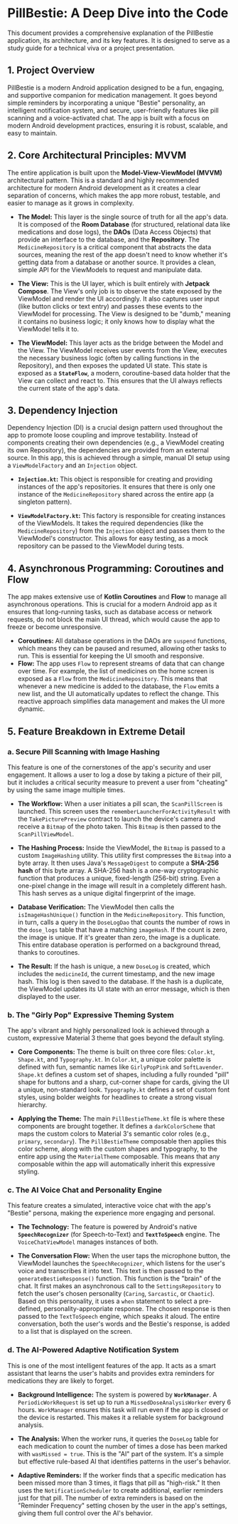 # PillBestie: A Deep Dive into the Code

This document provides a comprehensive explanation of the PillBestie application, its architecture, and its key features. It is designed to serve as a study guide for a technical viva or a project presentation.

## 1. Project Overview

PillBestie is a modern Android application designed to be a fun, engaging, and supportive companion for medication management. It goes beyond simple reminders by incorporating a unique "Bestie" personality, an intelligent notification system, and secure, user-friendly features like pill scanning and a voice-activated chat. The app is built with a focus on modern Android development practices, ensuring it is robust, scalable, and easy to maintain.

## 2. Core Architectural Principles: MVVM

The entire application is built upon the **Model-View-ViewModel (MVVM)** architectural pattern. This is a standard and highly recommended architecture for modern Android development as it creates a clear separation of concerns, which makes the app more robust, testable, and easier to manage as it grows in complexity.

*   **The Model:** This layer is the single source of truth for all the app's data. It is composed of the **Room Database** (for structured, relational data like medications and dose logs), the **DAOs** (Data Access Objects) that provide an interface to the database, and the **Repository**. The `MedicineRepository` is a critical component that abstracts the data sources, meaning the rest of the app doesn't need to know whether it's getting data from a database or another source. It provides a clean, simple API for the ViewModels to request and manipulate data.

*   **The View:** This is the UI layer, which is built entirely with **Jetpack Compose**. The View's only job is to observe the state exposed by the ViewModel and render the UI accordingly. It also captures user input (like button clicks or text entry) and passes these events to the ViewModel for processing. The View is designed to be "dumb," meaning it contains no business logic; it only knows how to display what the ViewModel tells it to.

*   **The ViewModel:** This layer acts as the bridge between the Model and the View. The ViewModel receives user events from the View, executes the necessary business logic (often by calling functions in the Repository), and then exposes the updated UI state. This state is exposed as a **`StateFlow`**, a modern, coroutine-based data holder that the View can collect and react to. This ensures that the UI always reflects the current state of the app's data.

## 3. Dependency Injection

Dependency Injection (DI) is a crucial design pattern used throughout the app to promote loose coupling and improve testability. Instead of components creating their own dependencies (e.g., a ViewModel creating its own Repository), the dependencies are provided from an external source. In this app, this is achieved through a simple, manual DI setup using a `ViewModelFactory` and an `Injection` object.

*   **`Injection.kt`:** This object is responsible for creating and providing instances of the app's repositories. It ensures that there is only one instance of the `MedicineRepository` shared across the entire app (a singleton pattern).

*   **`ViewModelFactory.kt`:** This factory is responsible for creating instances of the ViewModels. It takes the required dependencies (like the `MedicineRepository`) from the `Injection` object and passes them to the ViewModel's constructor. This allows for easy testing, as a mock repository can be passed to the ViewModel during tests.

## 4. Asynchronous Programming: Coroutines and Flow

The app makes extensive use of **Kotlin Coroutines** and **Flow** to manage all asynchronous operations. This is crucial for a modern Android app as it ensures that long-running tasks, such as database access or network requests, do not block the main UI thread, which would cause the app to freeze or become unresponsive.

*   **Coroutines:** All database operations in the DAOs are `suspend` functions, which means they can be paused and resumed, allowing other tasks to run. This is essential for keeping the UI smooth and responsive.
*   **Flow:** The app uses `Flow` to represent streams of data that can change over time. For example, the list of medicines on the home screen is exposed as a `Flow` from the `MedicineRepository`. This means that whenever a new medicine is added to the database, the `Flow` emits a new list, and the UI automatically updates to reflect the change. This reactive approach simplifies data management and makes the UI more dynamic.

## 5. Feature Breakdown in Extreme Detail

### a. Secure Pill Scanning with Image Hashing

This feature is one of the cornerstones of the app's security and user engagement. It allows a user to log a dose by taking a picture of their pill, but it includes a critical security measure to prevent a user from "cheating" by using the same image multiple times.

*   **The Workflow:** When a user initiates a pill scan, the `ScanPillScreen` is launched. This screen uses the `rememberLauncherForActivityResult` with the `TakePicturePreview` contract to launch the device's camera and receive a `Bitmap` of the photo taken. This `Bitmap` is then passed to the `ScanPillViewModel`.

*   **The Hashing Process:** Inside the ViewModel, the `Bitmap` is passed to a custom `ImageHashing` utility. This utility first compresses the `Bitmap` into a byte array. It then uses Java's `MessageDigest` to compute a **SHA-256 hash** of this byte array. A SHA-256 hash is a one-way cryptographic function that produces a unique, fixed-length (256-bit) string. Even a one-pixel change in the image will result in a completely different hash. This hash serves as a unique digital fingerprint of the image.

*   **Database Verification:** The ViewModel then calls the `isImageHashUnique()` function in the `MedicineRepository`. This function, in turn, calls a query in the `DoseLogDao` that counts the number of rows in the `dose_logs` table that have a matching `imageHash`. If the count is zero, the image is unique. If it's greater than zero, the image is a duplicate. This entire database operation is performed on a background thread, thanks to coroutines.

*   **The Result:** If the hash is unique, a new `DoseLog` is created, which includes the `medicineId`, the current timestamp, and the new image hash. This log is then saved to the database. If the hash is a duplicate, the ViewModel updates its UI state with an error message, which is then displayed to the user.

### b. The "Girly Pop" Expressive Theming System

The app's vibrant and highly personalized look is achieved through a custom, expressive Material 3 theme that goes beyond the default styling.

*   **Core Components:** The theme is built on three core files: `Color.kt`, `Shape.kt`, and `Typography.kt`. In `Color.kt`, a unique color palette is defined with fun, semantic names like `GirlyPopPink` and `SoftLavender`. `Shape.kt` defines a custom set of shapes, including a fully rounded "pill" shape for buttons and a sharp, cut-corner shape for cards, giving the UI a unique, non-standard look. `Typography.kt` defines a set of custom font styles, using bolder weights for headlines to create a strong visual hierarchy.

*   **Applying the Theme:** The main `PillBestieTheme.kt` file is where these components are brought together. It defines a `darkColorScheme` that maps the custom colors to Material 3's semantic color roles (e.g., `primary`, `secondary`). The `PillBestieTheme` composable then applies this color scheme, along with the custom shapes and typography, to the entire app using the `MaterialTheme` composable. This means that any composable within the app will automatically inherit this expressive styling.

### c. The AI Voice Chat and Personality Engine

This feature creates a simulated, interactive voice chat with the app's "Bestie" persona, making the experience more engaging and personal.

*   **The Technology:** The feature is powered by Android's native **`SpeechRecognizer`** (for Speech-to-Text) and **`TextToSpeech`** engine. The `VoiceChatViewModel` manages instances of both.

*   **The Conversation Flow:** When the user taps the microphone button, the ViewModel launches the `SpeechRecognizer`, which listens for the user's voice and transcribes it into text. This text is then passed to the `generateBestieResponse()` function. This function is the "brain" of the chat. It first makes an asynchronous call to the `SettingsRepository` to fetch the user's chosen personality (`Caring`, `Sarcastic`, or `Chaotic`). Based on this personality, it uses a `when` statement to select a pre-defined, personality-appropriate response. The chosen response is then passed to the `TextToSpeech` engine, which speaks it aloud. The entire conversation, both the user's words and the Bestie's response, is added to a list that is displayed on the screen.

### d. The AI-Powered Adaptive Notification System

This is one of the most intelligent features of the app. It acts as a smart assistant that learns the user's habits and provides extra reminders for medications they are likely to forget.

*   **Background Intelligence:** The system is powered by **`WorkManager`**. A `PeriodicWorkRequest` is set up to run a `MissedDoseAnalysisWorker` every 6 hours. `WorkManager` ensures this task will run even if the app is closed or the device is restarted. This makes it a reliable system for background analysis.

*   **The Analysis:** When the worker runs, it queries the `DoseLog` table for each medication to count the number of times a dose has been marked with `wasMissed = true`. This is the "AI" part of the system. It's a simple but effective rule-based AI that identifies patterns in the user's behavior.

*   **Adaptive Reminders:** If the worker finds that a specific medication has been missed more than 3 times, it flags that pill as "high-risk." It then uses the `NotificationScheduler` to create additional, earlier reminders just for that pill. The number of extra reminders is based on the "Reminder Frequency" setting chosen by the user in the app's settings, giving them full control over the AI's behavior.
